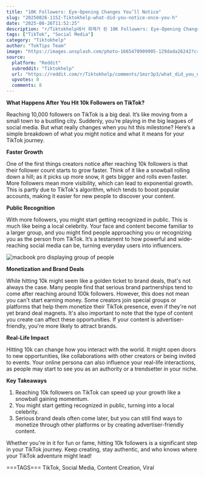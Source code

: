 ```yaml
---
title: "10K Followers: Eye-Opening Changes You’ll Notice"
slug: "20250826-1152-Tiktokhelp-what-did-you-notice-once-you-h"
date: "2025-08-26T11:52:25"
description: "r/Tiktokhelp에서 화제가 된 10K Followers: Eye-Opening Changes You’ll Notice에 대한 깊이 있는 분석과 인사이트"
tags: ["TikTok", "Social Media"]
category: "Tiktokhelp"
author: "TokTips Team"
image: "https://images.unsplash.com/photo-1665470909905-129dada26242?crop=entropy&cs=tinysrgb&fit=max&fm=jpg&ixid=M3w3OTU0NDF8MHwxfHNlYXJjaHw0fHxmb2xsb3dlcnN8ZW58MXwwfHx8MTc1NjIwOTEzMnww&ixlib=rb-4.1.0&q=80&w=1080"
source:
  platform: "Reddit"
  subreddit: "Tiktokhelp"
  url: "https://reddit.com/r/Tiktokhelp/comments/1mzr3p3/what_did_you_notice_once_you_hit_10k_followers/"
  upvotes: 8
  comments: 8
---
```


**What Happens After You Hit 10k Followers on TikTok?**

Reaching 10,000 followers on TikTok is a big deal. It’s like moving from a small town to a bustling city. Suddenly, you’re playing in the big leagues of social media. But what really changes when you hit this milestone? Here’s a simple breakdown of what you might notice and what it means for your TikTok journey.

**Faster Growth**

One of the first things creators notice after reaching 10k followers is that their follower count starts to grow faster. Think of it like a snowball rolling down a hill; as it picks up more snow, it gets bigger and rolls even faster. More followers mean more visibility, which can lead to exponential growth. This is partly due to TikTok's algorithm, which tends to boost popular accounts, making it easier for new people to discover your content.

**Public Recognition**

With more followers, you might start getting recognized in public. This is much like being a local celebrity. Your face and content become familiar to a larger group, and you might find people approaching you or recognizing you as the person from TikTok. It’s a testament to how powerful and wide-reaching social media can be, turning everyday users into influencers.

![macbook pro displaying group of people](https://images.unsplash.com/photo-1588196749597-9ff075ee6b5b?crop=entropy&cs=tinysrgb&fit=max&fm=jpg&ixid=M3w3OTU0NDF8MHwxfHNlYXJjaHwyMnx8YnVzaW5lc3MlMjBtZWV0aW5nfGVufDF8MHx8fDE3NTYyMDkxMzN8MA&ixlib=rb-4.1.0&q=80&w=1080)

**Monetization and Brand Deals**

While hitting 10k might seem like a golden ticket to brand deals, that's not always the case. Many people find that serious brand partnerships tend to come after reaching around 100k followers. However, this does not mean you can't start earning money. Some creators join special groups or platforms that help them monetize their TikTok presence, even if they're not yet brand deal magnets. It's also important to note that the type of content you create can affect these opportunities. If your content is advertiser-friendly, you're more likely to attract brands.

**Real-Life Impact**

Hitting 10k can change how you interact with the world. It might open doors to new opportunities, like collaborations with other creators or being invited to events. Your online persona can also influence your real-life interactions, as people may start to see you as an authority or a trendsetter in your niche.

**Key Takeaways**

1. Reaching 10k followers on TikTok can speed up your growth like a snowball gaining momentum.
2. You might start getting recognized in public, turning into a local celebrity.
3. Serious brand deals often come later, but you can still find ways to monetize through other platforms or by creating advertiser-friendly content.

Whether you're in it for fun or fame, hitting 10k followers is a significant step in your TikTok journey. Keep creating, stay authentic, and who knows where your TikTok adventure might lead!

===TAGS===
TikTok, Social Media, Content Creation, Viral